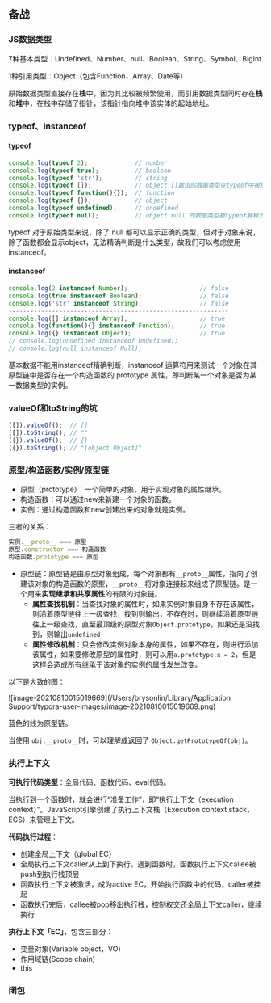 ## 备战

### JS数据类型

7种基本类型：Undefined、Number、null、Boolean、String、Symbol、BigInt

1种引用类型：Object（包含Function、Array、Date等）

原始数据类型直接存在**栈**中，因为其比较被频繁使用，而引用数据类型同时存在**栈**和**堆**中，在栈中存储了指针，该指针指向堆中该实体的起始地址。

### typeof、instanceof

#### typeof

```javascript
console.log(typeof 2);             // number
console.log(typeof true);          // boolean
console.log(typeof 'str');         // string
console.log(typeof []);            // object []数组的数据类型在typeof中被解释为object
console.log(typeof function(){});  // function
console.log(typeof {});            // object
console.log(typeof undefined);     // undefined
console.log(typeof null);          // object null 的数据类型被typeof解释为object
```

typeof 对于原始类型来说，除了 null 都可以显示正确的类型，但对于对象来说，除了函数都会显示object，无法精确判断是什么类型，故我们可以考虑使用instanceof。

#### instanceof

```javascript
console.log(2 instanceof Number);                    // false
console.log(true instanceof Boolean);                // false 
console.log('str' instanceof String);                // false  
-------------------------------------------------------------
console.log([] instanceof Array);                    // true
console.log(function(){} instanceof Function);       // true
console.log({} instanceof Object);                   // true    
// console.log(undefined instanceof Undefined);
// console.log(null instanceof Null);
```

基本数据不能用instanceof精确判断，instanceof 运算符用来测试一个对象在其原型链中是否存在一个构造函数的 prototype 属性，即判断某一个对象是否为某一数据类型的实例。

### valueOf和toString的坑

```javascript
([]).valueOf();  // []
([]).toString(); // ""
({}).valueOf();  // {}
({}).toString(); // "[object Object]"
```

### 原型/构造函数/实例/原型链

- 原型（prototype）：一个简单的对象，用于实现对象的属性继承。
- 构造函数：可以通过new来新建一个对象的函数。
- 实例：通过构造函数和new创建出来的对象就是实例。

三者的关系：

```javascript
实例.__proto__ === 原型
原型.constructor === 构造函数
构造函数.prototype === 原型
```

- 原型链：原型链是由原型对象组成，每个对象都有`__proto__`属性，指向了创建该对象的构造函数的原型，`__proto__`将对象连接起来组成了原型链。是一个用来**实现继承和共享属性**的有限的对象链。
  - **属性查找机制**：当查找对象的属性时，如果实例对象自身不存在该属性，则沿着原型链往上一级查找，找到则输出，不存在时，则继续沿着原型链往上一级查找，直至最顶级的原型对象`Object.prototype`，如果还是没找到，则输出`undefined`
  - **属性修改机制**：只会修改实例对象本身的属性，如果不存在，则进行添加该属性，如果要修改原型的属性时，则可以用`a.prototype.x = 2`，但是这样会造成所有继承于该对象的实例的属性发生改变。

以下是大致的图：

![image-20210810015019669](/Users/brysonlin/Library/Application Support/typora-user-images/image-20210810015019669.png)

蓝色的线为原型链。

当使用 `obj.__proto__`时，可以理解成返回了 `Object.getPrototypeOf(obj)`。

### 执行上下文

**可执行代码类型**：全局代码、函数代码、eval代码。

当执行到一个函数时，就会进行“准备工作”，即“执行上下文（execution context）”。JavaScript引擎创建了执行上下文栈（Execution context stack，ECS）来管理上下文。

**代码执行过程**：

- 创建全局上下文（global EC）
- 全局执行上下文caller从上到下执行。遇到函数时，函数执行上下文callee被push到执行栈顶层
- 函数执行上下文被激活，成为active EC，开始执行函数中的代码，caller被挂起
- 函数执行完后，callee被pop移出执行栈，控制权交还全局上下文caller，继续执行

**执行上下文「EC」**，包含三部分：

- 变量对象(Variable object，VO)
- 作用域链(Scope chain)
- this

### 闭包



